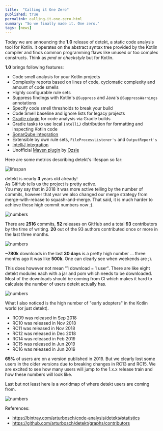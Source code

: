 ```yaml
---
title:  "Calling it One Zero"
published: true
permalink: calling-it-one-zero.html
summary: "So we finally made it. One zero."
tags: [news]
---
```


Today we are announcing the **1.0** release of detekt, a static code analysis tool for Kotlin.
It operates on the abstract syntax tree provided by the Kotlin compiler and finds common
programming flaws like unused or too complex constructs. Think as *pmd* or *checkstyle* but for Kotlin.

**1.0** brings following features:

- Code smell analysis for your Kotlin projects
- Complexity reports based on lines of code, cyclomatic complexity and amount of code smells
- Highly configurable rule sets
- Suppress findings with Kotlin's `@Suppress` and Java's `@SuppressWarnings` annotations
- Specify code smell thresholds to break your build
- Code Smell baseline and ignore lists for legacy projects
- [Gradle plugin](#with-gradle) for code analysis via Gradle builds
- Gradle tasks to use local `IntelliJ` distribution for formatting and inspecting Kotlin code
- [SonarQube integration](https://github.com/arturbosch/sonar-kotlin)
- Extensible by own rule sets, `FileProcessListener's` and `OutputReport's`
- [IntelliJ integration](https://github.com/arturbosch/detekt-intellij-plugin)
- Unofficial [Maven plugin](https://github.com/Ozsie/detekt-maven-plugin) by [Ozsie](https://github.com/Ozsie)

Here are some metrics describing detekt's lifespan so far:

![lifespan](images/one-zero/1-lifespan.png)

detekt is nearly **3** years old already!  
As GitHub tells us the project is pretty active.  
You may say that in 2018 it was more active telling by the number of commits, however that year 
we also changed our merge strategy from merge-with-rebase to squash-and-merge.
That said, it is much harder to achieve these high commit numbers now ;).

![numbers](images/one-zero/2-numbers.png)

There are **2516** commits, **52** releases on GitHub and a total **93** contributors by the time of writing.
**20** out of the 93 authors contributed once or more in the last three months.

![numbers](images/one-zero/3-bintray-absolute.png)

**~780k** downloads in the last **30 days** is a pretty high number ... three months ago it was like **500k**.
One can clearly see when weekends are ;).

This does however not mean "1 download = 1 user". There are like eight detekt modules each with a jar and pom which needs to be downloaded.
Most of the downloads should be coming from CI which makes it hard to calculate the number of users detekt actually has.

![numbers](images/one-zero/4-bintray-percent.png)

What I also noticed is the high number of "early adopters" in the Kotlin world (or just detekt).
- RC09 was released in Sep 2018
- RC10 was released in Nov 2018
- RC11 was released in Nov 2018
- RC12 was released in Dec 2018
- RC14 was released in Feb 2019
- RC15 was released in Jun 2019
- RC16 was released in Jun 2019

**65%** of users are on a version published in 2019. But we clearly lost some users in the older versions due to breaking changes in RC13 and RC15.
We are excited to see how many users will jump to the 1.x.x release train and how these numbers will look like.

Last but not least here is a worldmap of where detekt users are coming from.

![numbers](images/one-zero/5-bintray-world.png)

References:
- https://bintray.com/arturbosch/code-analysis/detekt#statistics
- https://github.com/arturbosch/detekt/graphs/contributors
